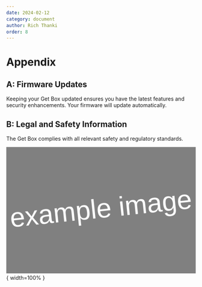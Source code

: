```yaml
---
date: 2024-02-12
category: document
author: Rich Thanki
order: 8
---
```


# Appendix

## A: Firmware Updates

Keeping your Get Box updated ensures you have the latest features and security enhancements. Your firmware will update automatically.

## B: Legal and Safety Information

The Get Box complies with all relevant safety and regulatory standards.

![Appendix Information](images/appendix-information.svg){ width=100% } <br/>
